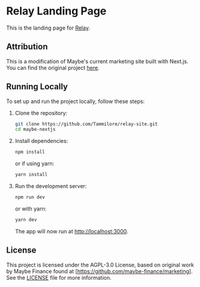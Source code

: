 # Relay Landing Page

This is the landing page for [Relay](https://tryrelay.co).

## Attribution

This is a modification of Maybe's current marketing site built with Next.js. You can find the original project [here](https://github.com/maybe-finance/marketing).

## Running Locally 

To set up and run the project locally, follow these steps:

1. Clone the repository:

   ```bash
   git clone https://github.com/Tammilore/relay-site.git
   cd maybe-nextjs
   ```

2. Install dependencies:

   ```bash
   npm install
   ```

   or if using yarn:

   ```bash
   yarn install
   ```

3. Run the development server:

   ```bash
   npm run dev
   ```

   or with yarn:

   ```bash
   yarn dev
   ```

   The app will now run at [http://localhost:3000](http://localhost:3000).

## License

This project is licensed under the AGPL-3.0 License, based on original work by Maybe Finance found at [https://github.com/maybe-finance/marketing]. See the [LICENSE](./LICENSE) file for more information.
